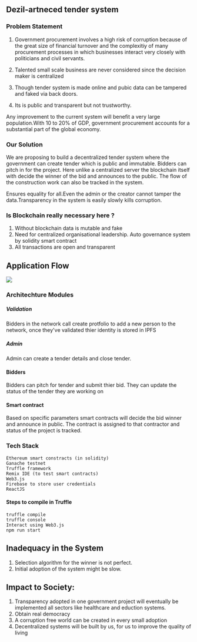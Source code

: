 ## Dezil-artneced tender system

### Problem Statement
1. Government procurement involves a high risk of corruption because of the great size of financial turnover and the complexitiy of many procurement processes in which businesses interact very closely with politicians and civil servants.

2. Talented small scale business are never considered since the decision maker is centralized

3. Though tender system is made online and pubic data can be tampered and faked via back doors.

4. Its is public and transparent but not trustworthy.

Any improvement to the current system will benefit a very large population.With 10 to 20% of GDP, government procurement accounts for a substantial part of the global economy.

### Our Solution
We are proposing to build a decentralized tender system where the government can create tender which is public and immutable. Bidders can pitch in for the project. Here unlike a centralized server the blockchain itself with decide the winner of the bid and announces to the public. The flow of the construction work can also be tracked in the system.

Ensures equality for all.Even the admin or the creator cannot tamper the data.Transparency in the system is easily slowly kills corruption.

### Is Blockchain really necessary here ?
1. Without blockchain data is mutable and fake
2. Need for centralized organisational leadership. Auto governance system by solidity smart contract
3. All transactions are open and transparent

## Application Flow
<image src = "https://raw.githubusercontent.com/Kishanjvaghela/dezil-artneced-dappathon2018/master/flow.png">


### Architechture Modules
##### Validation
Bidders in the network call create protfolio to add a new person to the network, once they've validated thier identity is stored in IPFS

##### Admin
Admin can create a tender details and close tender.

#### Bidders
Bidders can pitch for tender and submit thier bid. They can update the status of the tender they are working on

#### Smart contract
Based on specific parameters smart contracts will decide the bid winner and announce in public.
The contract is assigned to that contractor and status of the project is tracked.

### Tech Stack
```
Ethereum smart constracts (in solidity)
Ganache testnet
Truffle framework
Remix IDE (to test smart contracts)
Web3.js
Firebase to store user credentials
ReactJS
```

#### Steps to compile in Truffle
```
truffle compile
truffle console
Interact using Web3.js
npm run start
```
## Inadequacy in the System
1. Selection algorithm for the winner is not perfect.
2. Initial adoption of the system might be slow.

## Impact to Society:
1. Transparency adopted in one government project will eventually be implemented all sectors like healthcare and eduction systems.
2. Obtain real democracy
3. A corruption free world can be created in every small adoption
4. Decentralized systems will be built by us, for us to improve the quality of living

